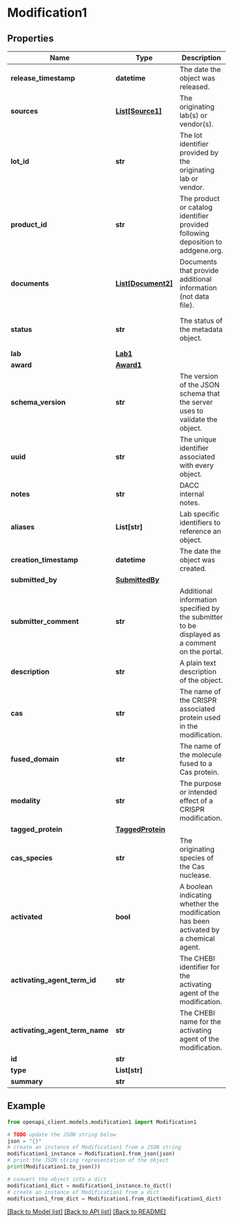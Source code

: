 # Modification1


## Properties

Name | Type | Description | Notes
------------ | ------------- | ------------- | -------------
**release_timestamp** | **datetime** | The date the object was released. | [optional] 
**sources** | [**List[Source1]**](Source1.md) | The originating lab(s) or vendor(s). | [optional] 
**lot_id** | **str** | The lot identifier provided by the originating lab or vendor. | [optional] 
**product_id** | **str** | The product or catalog identifier provided following deposition to addgene.org. | [optional] 
**documents** | [**List[Document2]**](Document2.md) | Documents that provide additional information (not data file). | [optional] 
**status** | **str** | The status of the metadata object. | [optional] [default to 'in progress']
**lab** | [**Lab1**](Lab1.md) |  | 
**award** | [**Award1**](Award1.md) |  | 
**schema_version** | **str** | The version of the JSON schema that the server uses to validate the object. | [optional] [default to '6']
**uuid** | **str** | The unique identifier associated with every object. | [optional] 
**notes** | **str** | DACC internal notes. | [optional] 
**aliases** | **List[str]** | Lab specific identifiers to reference an object. | [optional] 
**creation_timestamp** | **datetime** | The date the object was created. | [optional] 
**submitted_by** | [**SubmittedBy**](SubmittedBy.md) |  | [optional] 
**submitter_comment** | **str** | Additional information specified by the submitter to be displayed as a comment on the portal. | [optional] 
**description** | **str** | A plain text description of the object. | [optional] 
**cas** | **str** | The name of the CRISPR associated protein used in the modification. | 
**fused_domain** | **str** | The name of the molecule fused to a Cas protein. | [optional] 
**modality** | **str** | The purpose or intended effect of a CRISPR modification. | 
**tagged_protein** | [**TaggedProtein**](TaggedProtein.md) |  | [optional] 
**cas_species** | **str** | The originating species of the Cas nuclease. | 
**activated** | **bool** | A boolean indicating whether the modification has been activated by a chemical agent. | [optional] 
**activating_agent_term_id** | **str** | The CHEBI identifier for the activating agent of the modification. | [optional] 
**activating_agent_term_name** | **str** | The CHEBI name for the activating agent of the modification. | [optional] 
**id** | **str** |  | [optional] 
**type** | **List[str]** |  | [optional] 
**summary** | **str** |  | [optional] 

## Example

```python
from openapi_client.models.modification1 import Modification1

# TODO update the JSON string below
json = "{}"
# create an instance of Modification1 from a JSON string
modification1_instance = Modification1.from_json(json)
# print the JSON string representation of the object
print(Modification1.to_json())

# convert the object into a dict
modification1_dict = modification1_instance.to_dict()
# create an instance of Modification1 from a dict
modification1_from_dict = Modification1.from_dict(modification1_dict)
```
[[Back to Model list]](../README.md#documentation-for-models) [[Back to API list]](../README.md#documentation-for-api-endpoints) [[Back to README]](../README.md)


